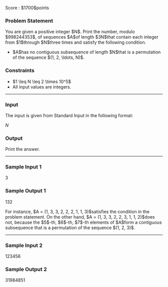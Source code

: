 
<div>

<span>

<span>

<p>
Score : $1700$points
</p>

<div>

<section>

### **Problem Statement**

<p>
You are given a positive integer $N$.
Print the number, modulo $998244353$, of sequences $A$of length $3N$that contain each integer from $1$through $N$three times and satisfy the following condition.
</p>

<ul>

<li>
$A$has no contiguous subsequence of length $N$that is a permutation of the sequence $(1, 2, \ldots, N)$.
</li>

</ul>

</section>

</div>

<div>

<section>

### **Constraints**

<ul>

<li>
$1 \leq N \leq 2 \times 10^5$
</li>

<li>
All input values are integers.
</li>

</ul>

</section>

</div>

---

<div>

<div>

<section>

### **Input**

<p>
The input is given from Standard Input in the following format:
</p>

<div>

$N$
</div>

</section>

</div>

<div>

<section>

### **Output**

<p>
Print the answer.
</p>

</section>

</div>

</div>

---

<div>

<section>

### **Sample Input 1**

<div>

3

</div>

</section>

</div>

<div>

<section>

### **Sample Output 1**

<div>

132

</div>

<p>
For instance, $A = (1, 3, 3, 2, 2, 2, 1, 1, 3)$satisfies the condition in the problem statement.
On the other hand, $A = (1, 3, 3, 2, 2, 3, 1, 1, 2)$does not, because the $5$-th, $6$-th, $7$-th elements of $A$form a contiguous subsequence that is a permutation of the sequence $(1, 2, 3)$.
</p>

</section>

</div>

---

<div>

<section>

### **Sample Input 2**

<div>

123456

</div>

</section>

</div>

<div>

<section>

### **Sample Output 2**

<div>

31984851

</div>

</section>

</div>

</span>

</span>

</div>
